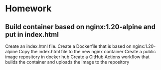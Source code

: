 # Homework

## Build container based on nginx:1.20-alpine and put in index.html

Create an index.html file. Create a Dockerfile that is based on nginx:1.20-alpine Copy the index.html file to the new nginx container Create a public image repository in docker hub Create a GitHub Actions workflow that builds the container and uploads the image to the repository